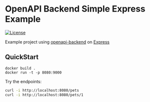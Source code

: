 # OpenAPI Backend Simple Express Example
[![License](http://img.shields.io/:license-mit-blue.svg)](http://anttiviljami.mit-license.org)

Example project using [openapi-backend](https://github.com/anttiviljami/openapi-backend) on [Express](https://expressjs.com/)

## QuickStart

```
docker build .
docker run -t -p 8080:9000
```

Try the endpoints:

```bash
curl -i http://localhost:8080/pets
curl -i http://localhost:8080/pets/1
```

